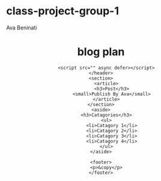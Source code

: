 # class-project-group-1
Ava Beninati 
<!DOCTYPE html>
<html>
    <head>
        <meta charset="utf-8">
        <meta http-equiv="X-UA-Compatible" content="IE=edge">
        <title>HTML Cheat Sheet</title>
        <meta name="description" content="">
        <meta name="viewport" content="width=device-width, initial-scale=1">
        <link rel="stylesheet" href="">
    </head>
    <header>
       <h1>blog plan</h1>
        
        <script src="" async defer></script>
    </header>
    <section>
        <article>
            <h3>Post</h3>
            <small>Publish By Ava</small>
        </article>
    </section>
    <aside>
        <h3>Catagories</h3>
        <ul>
            <li>Catagory 1</li>
            <li>Catagory 2</li>
            <li>Catagory 3</li>
            <li>Catagory 4</li>
        </ul>
    </aside>

    <footer>
        <p>&copy</p>
    </footer>
</html>